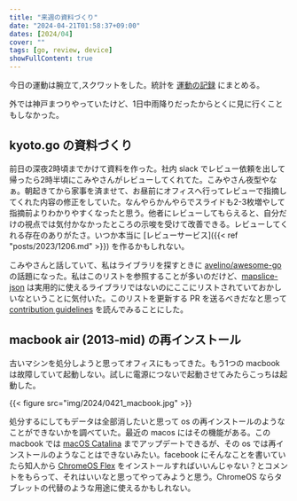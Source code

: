 ```yaml
---
title: "来週の資料づくり"
date: "2024-04-21T01:58:37+09:00"
dates: [2024/04]
cover: ""
tags: [go, review, device]
showFullContent: true
---
```


今日の運動は腕立て,スクワットをした。統計を [運動の記録](https://docs.google.com/spreadsheets/d/1bg85QtM-LciUgey8I79uI7vW2PEwsP6TVdeIRVkACBg/edit?usp=sharing) にまとめる。

外では神戸まつりやっていたけど、1日中雨降りだったからとくに見に行くこともしなかった。

## kyoto.go の資料づくり

前日の深夜2時頃までかけて資料を作った。社内 slack でレビュー依頼を出して帰ったら2時半頃にこみやさんがレビューしてくれてた。こみやさん夜型やなぁ。朝起きてから家事を済ませて、お昼前にオフィスへ行ってレビューで指摘してくれた内容の修正をしていた。なんやらかんやらでスライドも2-3枚増やして指摘前よりわかりやすくなったと思う。他者にレビューしてもらえると、自分だけの視点では気付かなかったところの示唆を受けて改善できる。レビューしてくれる存在のありがたさ。いつか本当に [レビューサービス]({{< ref "posts/2023/1206.md" >}}) を作るかもしれない。

こみやさんと話していて、私はライブラリを探すときに [avelino/awesome-go](https://github.com/avelino/awesome-go) の話題になった。私はこのリストを参照することが多いのだけど、[mapslice-json](https://github.com/ake-persson/mapslice-json) は実用的に使えるライブラリではないのにここにリストされていておかしいなということに気付いた。このリストを更新する PR を送るべきだなと思って [contribution guidelines](https://github.com/avelino/awesome-go/blob/main/CONTRIBUTING.md) を読んでみることにした。

## macbook air (2013-mid) の再インストール

古いマシンを処分しようと思ってオフィスにもってきた。もう1つの macbook は故障していて起動しない。試しに電源につないで起動させてみたらこっちは起動した。

{{< figure src="img/2024/0421_macbook.jpg" >}}

処分するにしてもデータは全部消したいと思って os の再インストールのようなことができないかを調べていた。最近の macos にはその機能がある。この macbook では [macOS Catalina](https://apps.apple.com/us/app/macos-catalina/id1466841314?mt=12) までアップデートできるが、その os では再インストールのようなことはできないみたい。facebook にそんなことを書いていたら知人から [ChromeOS Flex](https://chromeenterprise.google/intl/ja_jp/os/chromeosflex/) をインストールすればいいんじゃない？とコメントをもらって、それはいいなと思ってやってみようと思う。ChromeOS ならタブレットの代替のような用途に使えるかもしれない。
